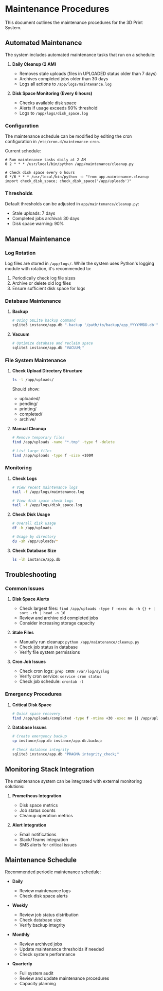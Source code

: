 # Maintenance Procedures

This document outlines the maintenance procedures for the 3D Print System.

## Automated Maintenance

The system includes automated maintenance tasks that run on a schedule:

1. **Daily Cleanup (2 AM)**
   - Removes stale uploads (files in UPLOADED status older than 7 days)
   - Archives completed jobs older than 30 days
   - Logs all actions to `/app/logs/maintenance.log`

2. **Disk Space Monitoring (Every 6 hours)**
   - Checks available disk space
   - Alerts if usage exceeds 90% threshold
   - Logs to `/app/logs/disk_space.log`

### Configuration

The maintenance schedule can be modified by editing the cron configuration in `/etc/cron.d/maintenance-cron`.

Current schedule:
```
# Run maintenance tasks daily at 2 AM
0 2 * * * /usr/local/bin/python /app/maintenance/cleanup.py

# Check disk space every 6 hours
0 */6 * * * /usr/local/bin/python -c "from app.maintenance.cleanup import check_disk_space; check_disk_space('/app/uploads')"
```

### Thresholds

Default thresholds can be adjusted in `app/maintenance/cleanup.py`:
- Stale uploads: 7 days
- Completed jobs archival: 30 days
- Disk space warning: 90%

## Manual Maintenance

### Log Rotation

Log files are stored in `/app/logs/`. While the system uses Python's logging module with rotation, it's recommended to:
1. Periodically check log file sizes
2. Archive or delete old log files
3. Ensure sufficient disk space for logs

### Database Maintenance

1. **Backup**
   ```bash
   # Using SQLite backup command
   sqlite3 instance/app.db ".backup '/path/to/backup/app_YYYYMMDD.db'"
   ```

2. **Vacuum**
   ```bash
   # Optimize database and reclaim space
   sqlite3 instance/app.db "VACUUM;"
   ```

### File System Maintenance

1. **Check Upload Directory Structure**
   ```bash
   ls -l /app/uploads/
   ```
   Should show:
   - uploaded/
   - pending/
   - printing/
   - completed/
   - archive/

2. **Manual Cleanup**
   ```bash
   # Remove temporary files
   find /app/uploads -name "*.tmp" -type f -delete
   
   # List large files
   find /app/uploads -type f -size +100M
   ```

### Monitoring

1. **Check Logs**
   ```bash
   # View recent maintenance logs
   tail -f /app/logs/maintenance.log
   
   # View disk space check logs
   tail -f /app/logs/disk_space.log
   ```

2. **Check Disk Usage**
   ```bash
   # Overall disk usage
   df -h /app/uploads
   
   # Usage by directory
   du -sh /app/uploads/*
   ```

3. **Check Database Size**
   ```bash
   ls -lh instance/app.db
   ```

## Troubleshooting

### Common Issues

1. **Disk Space Alerts**
   - Check largest files: `find /app/uploads -type f -exec du -h {} + | sort -rh | head -n 10`
   - Review and archive old completed jobs
   - Consider increasing storage capacity

2. **Stale Files**
   - Manually run cleanup: `python /app/maintenance/cleanup.py`
   - Check job status in database
   - Verify file system permissions

3. **Cron Job Issues**
   - Check cron logs: `grep CRON /var/log/syslog`
   - Verify cron service: `service cron status`
   - Check job schedule: `crontab -l`

### Emergency Procedures

1. **Critical Disk Space**
   ```bash
   # Quick space recovery
   find /app/uploads/completed -type f -mtime +30 -exec mv {} /app/uploads/archive/ \;
   ```

2. **Database Issues**
   ```bash
   # Create emergency backup
   cp instance/app.db instance/app.db.backup
   
   # Check database integrity
   sqlite3 instance/app.db "PRAGMA integrity_check;"
   ```

## Monitoring Stack Integration

The maintenance system can be integrated with external monitoring solutions:

1. **Prometheus Integration**
   - Disk space metrics
   - Job status counts
   - Cleanup operation metrics

2. **Alert Integration**
   - Email notifications
   - Slack/Teams integration
   - SMS alerts for critical issues

## Maintenance Schedule

Recommended periodic maintenance schedule:

- **Daily**
  - Review maintenance logs
  - Check disk space alerts

- **Weekly**
  - Review job status distribution
  - Check database size
  - Verify backup integrity

- **Monthly**
  - Review archived jobs
  - Update maintenance thresholds if needed
  - Check system performance

- **Quarterly**
  - Full system audit
  - Review and update maintenance procedures
  - Capacity planning 
